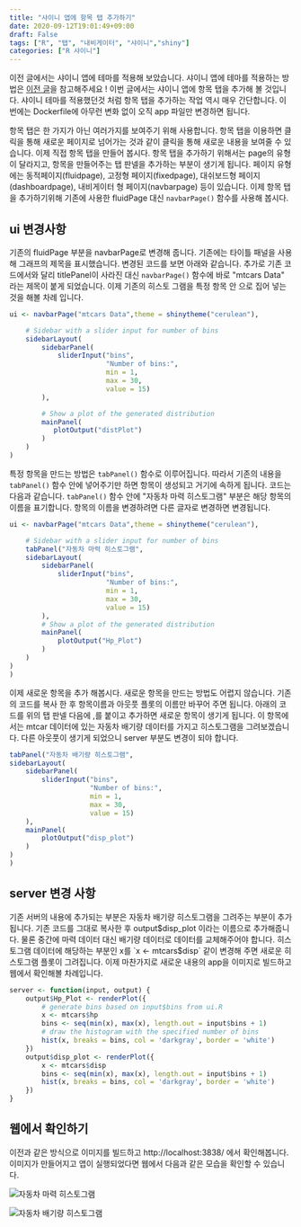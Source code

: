 ```yaml
---
title: "샤이니 앱에 항목 탭 추가하기"
date: 2020-09-12T19:01:49+09:00
draft: False
tags: ["R", "탭", "내비게이터", "샤이니","shiny"]
categories: ["R 샤이니"]
---
```


이전 글에서는 샤이니 앱에 테마를 적용해 보았습니다. 샤이니 앱에 테마를 적용하는 방법은 [이전 글](https://choosunsick.github.io/post/shiny_apply_theme/ )을 참고해주세요 ! 이번 글에서는 샤이니 앱에 항목 탭을 추가해 볼 것입니다. 샤이니 테마를 적용했던것 처럼 항목 탭을 추가하는 작업 역시 매우 간단합니다. 이번에는 Dockerfile에 아무런 변화 없이 오직 app 파일만 변경하면 됩니다.

항목 탭은 한 가지가 아닌 여러가지를 보여주기 위해 사용합니다. 항목 탭을 이용하면 클릭을 통해 새로운 페이지로 넘어가는 것과 같이 클릭을 통해 새로운 내용을 보여줄 수 있습니다. 이제 직접 항목 탭을 만들어 봅시다. 항목 탭을 추가하기 위해서는 page의 유형이 달라지고, 항목을 만들어주는 탭 판넬을 추가하는 부분이 생기게 됩니다. 페이지 유형에는 동적페이지(fluidpage), 고정형 페이지(fixedpage), 대쉬보드형 페이지(dashboardpage), 내비게이터 형 페이지(navbarpage) 등이 있습니다. 이제 항목 탭을 추가하기위해 기존에 사용한 fluidPage 대신 `navbarPage()` 함수를 사용해 봅시다.

## ui 변경사항

기존의 fluidPage 부분을 navbarPage로 변경해 줍니다. 기존에는 타이틀 패널을 사용해 그래프의 제목을 표시했습니다. 변경된 코드를 보면 아래와 같습니다. 추가로 기존 코드에서와 달리 titlePanel이 사라진 대신 `navbarPage()` 함수에 바로 "mtcars Data" 라는 제목이 붙게 되었습니다. 이제 기존의 히스토 그램을 특정 항목 안 으로 집어 넣는 것을 해볼 차례 입니다.

```R
ui <- navbarPage("mtcars Data",theme = shinytheme("cerulean"),

    # Sidebar with a slider input for number of bins
    sidebarLayout(
        sidebarPanel(
            sliderInput("bins",
                        "Number of bins:",
                        min = 1,
                        max = 30,
                        value = 15)
        ),

        # Show a plot of the generated distribution
        mainPanel(
           plotOutput("distPlot")
        )
    )
)
```

특정 항목을 만드는 방법은 `tabPanel()` 함수로 이루어집니다. 따라서 기존의 내용을 `tabPanel()` 함수 안에 넣어주기만 하면 항목이 생성되고 거기에 속하게 됩니다. 코드는 다음과 같습니다. `tabPanel()` 함수 안에 "자동차 마력 히스토그램" 부분은 해당 항목의 이름을 표기합니다. 항목의 이름을 변경하려면 다른 글자로 변경하면 변경됩니다.

```R
ui <- navbarPage("mtcars Data",theme = shinytheme("cerulean"),

    # Sidebar with a slider input for number of bins
    tabPanel("자동차 마력 히스토그램",
    sidebarLayout(
        sidebarPanel(
            sliderInput("bins",
                        "Number of bins:",
                        min = 1,
                        max = 30,
                        value = 15)
        ),
        # Show a plot of the generated distribution
        mainPanel(
            plotOutput("Hp_Plot")
        )
    )
)
)
```

이제 새로운 항목을 추가 해봅시다. 새로운 항목을 만드는 방법도 어렵지 않습니다. 기존의 코드를 복사 한 후 항목이름과 아웃풋 플롯의 이름만 바꾸어 주면 됩니다. 아래의 코드를 위의 탭 판넬 다음에 ,를 붙이고 추가하면 새로운 항목이 생기게 됩니다. 이 항목에서는 mtcar 데이터에 있는 자동차 배기량 데이터를 가지고 히스토그램을 그려보겠습니다. 다른 아웃풋이 생기게 되었으니 server 부분도 변경이 되야 합니다.

```R
tabPanel("자동차 배기량 히스토그램",
sidebarLayout(
    sidebarPanel(
        sliderInput("bins",
                    "Number of bins:",
                    min = 1,
                    max = 30,
                    value = 15)
    ),
    mainPanel(
        plotOutput("disp_plot")
    )
)
)
```

## server 변경 사항

기존 서버의 내용에 추가되는 부분은 자동차 배기량 히스토그램을 그려주는 부분이 추가 됩니다. 기존 코드를 그대로 복사한 후 output$disp_plot 이라는 이름으로 추가해줍니다. 물론 중간에 마력 데이터 대신 배기량 데이터로 데이터를 교체해주어야 합니다. 히스토그램 데이터에 해당하는 부분인 x를 `x <-  mtcars$disp` 같이 변경해 주면 새로운 히스토그램 플롯이 그려집니다. 이제 마찬가지로 새로운 내용의 app을 이미지로 빌드하고 웹에서 확인해볼 차례입니다.  

```R
server <- function(input, output) {
    output$Hp_Plot <- renderPlot({
        # generate bins based on input$bins from ui.R
        x <- mtcars$hp
        bins <- seq(min(x), max(x), length.out = input$bins + 1)
        # draw the histogram with the specified number of bins
        hist(x, breaks = bins, col = 'darkgray', border = 'white')
    })
    output$disp_plot <- renderPlot({
        x <- mtcars$disp
        bins <- seq(min(x), max(x), length.out = input$bins + 1)
        hist(x, breaks = bins, col = 'darkgray', border = 'white')
    })
}
```

## 웹에서 확인하기

이전과 같은 방식으로 이미지를 빌드하고 http://localhost:3838/ 에서 확인해봅니다. 이미지가 만들어지고 앱이 실행되었다면 웹에서 다음과 같은 모습을 확인할 수 있습니다.

![자동차 마력 히스토그램]("https://user-images.githubusercontent.com/19144813/92992923-464ae880-f529-11ea-910e-56717edb89bd.png")

![자동차 배기량 히스토그램](https://user-images.githubusercontent.com/19144813/92992887-0edc3c00-f529-11ea-9362-586b2d9e2917.png)

